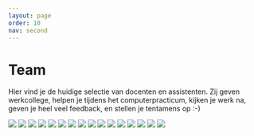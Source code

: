 ```yaml
---
layout: page
order: 10
nav: second
---
```


# Team

Hier vind je de huidige selectie van docenten en assistenten. Zij geven werkcollege, helpen je tijdens het computerpracticum, kijken je werk na, geven je heel veel feedback, en stellen je tentamens op :-)

<div class="gallery">
    <img src="{{ site.baseurl }}/assets/team/bas.jpg">
    <img src="{{ site.baseurl }}/assets/team/edwin.jpg">
    <img src="{{ site.baseurl }}/assets/team/emma.jpg">
    <img src="{{ site.baseurl }}/assets/team/floor.jpg">
    <img src="{{ site.baseurl }}/assets/team/jasper.jpg">
    <img src="{{ site.baseurl }}/assets/team/jelle.jpg">
    <img src="{{ site.baseurl }}/assets/team/lotte.jpg">
    <img src="{{ site.baseurl }}/assets/team/marijn.jpg">
    <img src="{{ site.baseurl }}/assets/team/martijn.jpg">
    <img src="{{ site.baseurl }}/assets/team/natasja.jpg">
    <img src="{{ site.baseurl }}/assets/team/nigel.jpg">
    <img src="{{ site.baseurl }}/assets/team/quinten.jpg">
    <img src="{{ site.baseurl }}/assets/team/rebecca.jpg">
    <img src="{{ site.baseurl }}/assets/team/sam.jpg">
    <img src="{{ site.baseurl }}/assets/team/simon.jpg">
    <img src="{{ site.baseurl }}/assets/team/wouter.jpg">
</div>
